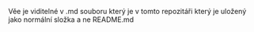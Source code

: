 Věe je viditelné v .md souboru který je v tomto repozitáři který je uložený jako normální složka a ne README.md
